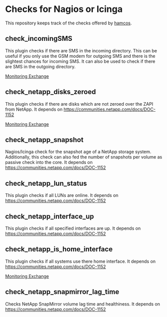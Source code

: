 # Checks for Nagios or Icinga

This repository keeps track of the checks offered by [hamcos](http://www.hamcos.de).

## check_incomingSMS
This plugin checks if there are SMS in the incoming directory. This can be useful if you only use the GSM modem for outgoing SMS and there is the slightest chances for incoming SMS. It can also be used to check if there are SMS in the outgoing directory.

[Monitoring Exchange](https://www.monitoringexchange.org/inventory/Check-Plugins/Hardware/Devices/Misc/check_incomingSMS)

## check_netapp_disks_zeroed
This plugin checks if there are disks which are not zeroed over the ZAPI from NetApp.
It depends on https://communities.netapp.com/docs/DOC-1152

[Monitoring Exchange](https://www.monitoringexchange.org/inventory/Check-Plugins/Hardware/Storage/NetApp/check_netapp_disks_zeroed)

## check_netapp_snapshot
Nagios/Icinga check for the snapshot age of a NetApp storage system.
Additionally, this check can also fed the number of snapshots per volume as
passive check into the core.
It depends on https://communities.netapp.com/docs/DOC-1152

## check_netapp_lun_status
This plugin checks if all LUNs are online.
It depends on https://communities.netapp.com/docs/DOC-1152

## check_netapp_interface_up
This plugin checks if all specified interfaces are up.
It depends on https://communities.netapp.com/docs/DOC-1152

## check_netapp_is_home_interface
This plugin checks if all systems use there home interface.
It depends on https://communities.netapp.com/docs/DOC-1152

[Monitoring Exchange](https://www.monitoringexchange.org/inventory/Check-Plugins/Hardware/Storage/NetApp/check_netapp_snapshot_age)

## check_netapp_snapmirror_lag_time
Checks NetApp SnapMirror volume lag time and healthiness.
It depends on https://communities.netapp.com/docs/DOC-1152
